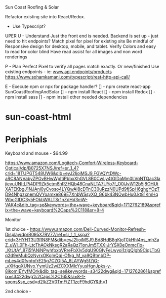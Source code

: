 Sun Coast Roofing & Solar

Refactor existing site into React/Redox.
- Use Typescript?

UPER
U - Understand
Just the front end is needed. Backend is set up - just need to hit endpoints?
Match pixel for pixel for existing site
Be mindful of Responsive design for desktop, mobile, and tablet.
Verify Colors and easy to read for color blind
Have read assist for all images and non word renderings

P - Plan 
Perfect Pixel to verify all pages match exactly. Or new/finished
Use existing endpoints - ie: www.api.endpoints/products
https://www.sohamkamani.com/typescript/rest-http-api-call/

E - Execute
npm or npx for package handler?
[] - npm create react-app SunCoastRoofingAndSolar
[] - npm install React
[] - npm install Redox
[] - npm install sass
[] - npm install other needed dependencies

# sun-coast-html


# Periphials
Keyboard and mouse - $64.99

https://www.amazon.com/Logitech-Comfort-Wireless-Keyboard-Optical/dp/B0725X7NSJ/ref=sr_1_4?crid=18TUPGT548UW6&dib=eyJ2IjoiMSJ9.FGVQYtDWc-aRC8ANVabyZPOvBHwWpItiPbbxXhGVL8B0CwLy4tGIDaMm0LVqNTQac3IajieyuUNItLPi4DP9Zk5etm8hRZHQb48CnaNLTA7UYo7f_O0lJvW12b5j8OHUtXATEKbgJ1NJAni0yCvoso4LYQwAI8cDTnC30uRzzN0UPd9fjSpH6ghgYOzTD94NhgzxnemQVYoamxe869E7XnbWSsyXQ_G6bk43NOwbHu0.kt81KmHqWbcGIDC3y5FOkbWALTSr1nZdHd3mW-VAK4c&dib_tag=se&keywords=the+wave+keyboard&qid=1712762189&sprefix=the+wave+keyboard%2Caps%2C118&sr=8-4

Monitor

1st choice - 
https://www.amazon.com/Dell-Curved-Monitor-Refresh-Display/dp/B095X7RV77/ref=sr_1_1_sspa?crid=3HYHT3U3RN8FM&dib=eyJ2IjoiMSJ9.Bd8HdB8gKjoT0kHhl4ns_mhZaZ_uWl_0Fh-LtcThAOkNksgR2aRaQz71onJm5TXX-JrYSX0eOnmcI1o-_KtUtAf_87i5fANiNPwhfoxbVRreFbXlv5dgU90GIyFeLwyoi1zigQIgh9CiqLTbGq2d9eMubQzNyrxOKgInQqj-Ofkg_M_va9QBtmbDP-mLes4d0fvptpfrE25g7CZOj5A_8LAYWg5fZjG-_vXHqqXUNvo.YymUz2wiZCXXMIcYyusHgnJpks-y-8ikomIEYyfMOrk&dib_tag=se&keywords=s3422dwg&qid=1712762861&sprefix=s3422dwg%2Caps%2C165&sr=8-1-spons&sp_csd=d2lkZ2V0TmFtZT1zcF9hdGY&th=1

2nd choice - 

